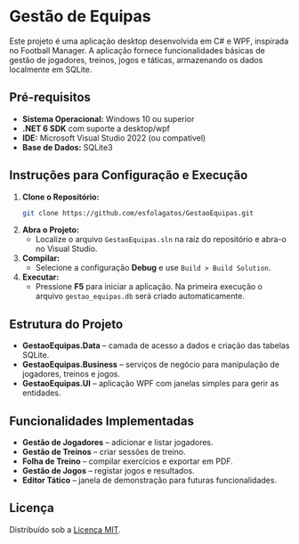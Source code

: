 # Gestão de Equipas

Este projeto é uma aplicação desktop desenvolvida em C# e WPF, inspirada no Football Manager. A aplicação fornece funcionalidades básicas de gestão de jogadores, treinos, jogos e táticas, armazenando os dados localmente em SQLite.

## Pré-requisitos

- **Sistema Operacional:** Windows 10 ou superior
- **.NET 6 SDK** com suporte a desktop/wpf
- **IDE:** Microsoft Visual Studio 2022 (ou compatível)
- **Base de Dados:** SQLite3

## Instruções para Configuração e Execução

1. **Clone o Repositório:**
   ```bash
   git clone https://github.com/esfolagatos/GestaoEquipas.git
   ```
2. **Abra o Projeto:**
   - Localize o arquivo `GestaoEquipas.sln` na raiz do repositório e abra-o no Visual Studio.
3. **Compilar:**
   - Selecione a configuração **Debug** e use `Build > Build Solution`.
4. **Executar:**
   - Pressione **F5** para iniciar a aplicação. Na primeira execução o arquivo `gestao_equipas.db` será criado automaticamente.

## Estrutura do Projeto

- **GestaoEquipas.Data** – camada de acesso a dados e criação das tabelas SQLite.
- **GestaoEquipas.Business** – serviços de negócio para manipulação de jogadores, treinos e jogos.
- **GestaoEquipas.UI** – aplicação WPF com janelas simples para gerir as entidades.

## Funcionalidades Implementadas

- **Gestão de Jogadores** – adicionar e listar jogadores.
- **Gestão de Treinos** – criar sessões de treino.
- **Folha de Treino** – compilar exercícios e exportar em PDF.
- **Gestão de Jogos** – registar jogos e resultados.
- **Editor Tático** – janela de demonstração para futuras funcionalidades.

## Licença

Distribuído sob a [Licença MIT](LICENSE).
